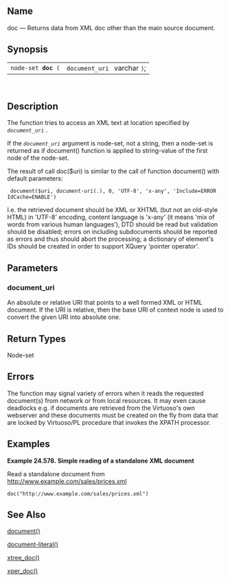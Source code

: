 <div>

<div>

</div>

<div>

## Name

doc — Returns data from XML doc other than the main source document.

</div>

<div>

## Synopsis

<div>

|                          |                              |
|--------------------------|------------------------------|
| `node-set `**`doc`**` (` | `document_uri ` varchar `)`; |

<div>

 

</div>

</div>

</div>

<div>

## Description

The function tries to access an XML text at location specified by
*`document_uri`* .

If the *`document_uri`* argument is node-set, not a string, then a
node-set is returned as if document() function is applied to
string-value of the first node of the node-set.

The result of call doc(\$uri) is similar to the call of function
document() with default parameters:

``` screen
 document($uri, document-uri(.), 0, 'UTF-8', 'x-any', 'Include=ERROR IdCache=ENABLE')
```

I.e. the retrieved document should be XML or XHTML (but not an old-style
HTML) in 'UTF-8' encoding, content language is 'x-any' (it means 'mix of
words from various human languages'), DTD should be read but validation
should be disabled; errors on including subdocuments should be reported
as errors and thus should abort the processing; a dictionary of
element's IDs should be created in order to support XQuery 'pointer
operator'.

</div>

<div>

## Parameters

<div>

### document_uri

An absolute or relative URI that points to a well formed XML or HTML
document. If the URI is relative, then the base URI of context node is
used to convert the given URI into absolute one.

</div>

</div>

<div>

## Return Types

Node-set

</div>

<div>

## Errors

The function may signal variety of errors when it reads the requested
document(s) from network or from local resources. It may even cause
deadlocks e.g. if documents are retrieved from the Virtuoso's own
webserver and these documents must be created on the fly from data that
are locked by Virtuoso/PL procedure that invokes the XPATH processor.

</div>

<div>

## Examples

<div>

**Example 24.578. Simple reading of a standalone XML document**

<div>

Read a standalone document from http://www.example.com/sales/prices.xml

``` screen
doc("http://www.example.com/sales/prices.xml")
```

</div>

</div>

  

</div>

<div>

## See Also

<a href="xpf_document.html" class="link" title="document">document()</a>

<a href="xpf_document_literal.html" class="link"
title="document-literal">document-literal()</a>

<a href="fn_xtree_doc.html" class="link"
title="xtree_doc">xtree_doc()</a>

<a href="fn_xper_doc.html" class="link" title="xper_doc">xper_doc()</a>

</div>

</div>
